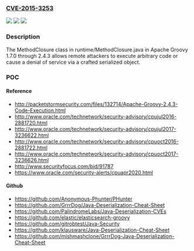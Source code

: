 ### [CVE-2015-3253](https://cve.mitre.org/cgi-bin/cvename.cgi?name=CVE-2015-3253)
![](https://img.shields.io/static/v1?label=Product&message=n%2Fa&color=blue)
![](https://img.shields.io/static/v1?label=Version&message=n%2Fa&color=blue)
![](https://img.shields.io/static/v1?label=Vulnerability&message=n%2Fa&color=brighgreen)

### Description

The MethodClosure class in runtime/MethodClosure.java in Apache Groovy 1.7.0 through 2.4.3 allows remote attackers to execute arbitrary code or cause a denial of service via a crafted serialized object.

### POC

#### Reference
- http://packetstormsecurity.com/files/132714/Apache-Groovy-2.4.3-Code-Execution.html
- http://www.oracle.com/technetwork/security-advisory/cpujul2016-2881720.html
- http://www.oracle.com/technetwork/security-advisory/cpujul2017-3236622.html
- http://www.oracle.com/technetwork/security-advisory/cpuoct2016-2881722.html
- http://www.oracle.com/technetwork/security-advisory/cpuoct2017-3236626.html
- http://www.securityfocus.com/bid/91787
- https://www.oracle.com/security-alerts/cpuapr2020.html

#### Github
- https://github.com/Anonymous-Phunter/PHunter
- https://github.com/GrrrDog/Java-Deserialization-Cheat-Sheet
- https://github.com/PalindromeLabs/Java-Deserialization-CVEs
- https://github.com/elastic/elasticsearch-groovy
- https://github.com/gitrobtest/Java-Security
- https://github.com/klausware/Java-Deserialization-Cheat-Sheet
- https://github.com/mishmashclone/GrrrDog-Java-Deserialization-Cheat-Sheet

